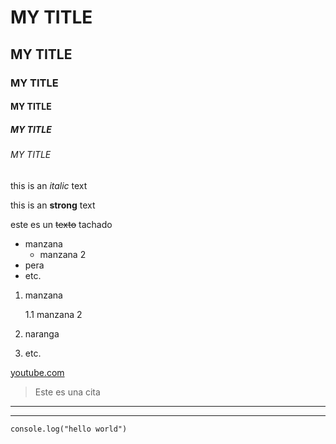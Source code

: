 <!---TITULOS--->
# MY TITLE
## MY TITLE
### MY TITLE
#### MY TITLE
##### MY TITLE
###### MY TITLE

<!---italic--->
this is an *italic* text
<!---strong--->
this is an **strong** text
<!---strikethrough--->
este es un ~~texto~~ tachado

<!---UL--->

* manzana
    * manzana 2
* pera
* etc.

1. manzana

    1.1 manzana 2
2. naranga
3. etc.


<!---generar enlaces--->
[youtube.com](https://www.youtube.com/)


> Este es una cita

---
___

`console.log("hello world")` 

